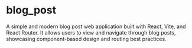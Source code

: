 # blog_post
A simple and modern blog post web application built with React, Vite, and React Router. It allows users to view and navigate through blog posts, showcasing component-based design and routing best practices.
